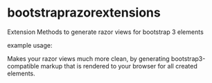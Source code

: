 bootstraprazorextensions
========================

Extension Methods to generate razor views for bootstrap 3 elements

example usage:

<!--<div class="form-group">
    @Html.ControlLabelWithColFor(model => model.Property1, "5")
    <div class="col-sm-7">
        <div>
            @Html.FormControlTextBoxFor(model => model.Property2, new {autocomplete = "off"})
            @Html.ValidationMessageFor(model => model.Property2)
        </div>
    </div>
</div>-->

Makes your razor views much more clean, by generating bootstrap3-compatible markup that is rendered to your browser for all created elements.
